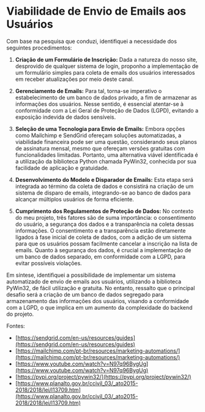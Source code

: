 # Viabilidade de Envio de Emails aos Usuários

Com base na pesquisa que conduzi, identifiquei a necessidade dos seguintes procedimentos:

1. **Criação de um Formulário de Inscrição:** Dada a natureza do nosso site, desprovido de qualquer sistema de login, proponho a implementação de um formulário simples para coleta de emails dos usuários interessados em receber atualizações por meio deste canal.

2. **Gerenciamento de Emails:** Para tal, torna-se imperativo o estabelecimento de um banco de dados privado, a fim de armazenar as informações dos usuários. Nesse sentido, é essencial atentar-se à conformidade com a Lei Geral de Proteção de Dados (LGPD), evitando a exposição indevida de dados sensíveis.

3. **Seleção de uma Tecnologia para Envio de Emails:** Embora opções como Mailchimp e SendGrid ofereçam soluções automatizadas, a viabilidade financeira pode ser uma questão, considerando seus planos de assinatura mensal, mesmo que ofereçam versões gratuitas com funcionalidades limitadas. Portanto, uma alternativa viável identificada é a utilização da biblioteca Python chamada PyWin32, conhecida por sua facilidade de aplicação e gratuidade.

4. **Desenvolvimento do Modelo e Disparador de Emails:** Esta etapa será integrada ao término da coleta de dados e consistirá na criação de um sistema de disparo de emails, integrando-se ao banco de dados para alcançar múltiplos usuários de forma eficiente.

5. **Cumprimento dos Regulamentos de Proteção de Dados:** No contexto do meu projeto, três fatores são de suma importância: o consentimento do usuário, a segurança dos dados e a transparência na coleta dessas informações. O consentimento e a transparência estão diretamente ligados à fase inicial de coleta de dados, com a adição de um sistema para que os usuários possam facilmente cancelar a inscrição na lista de emails. Quanto à segurança dos dados, é crucial a implementação de um banco de dados separado, em conformidade com a LGPD, para evitar possíveis violações.

Em síntese, identifiquei a possibilidade de implementar um sistema automatizado de envio de emails aos usuários, utilizando a biblioteca PyWin32, de fácil utilização e gratuita. No entanto, ressalto que o principal desafio será a criação de um banco de dados segregado para armazenamento das informações dos usuários, visando a conformidade com a LGPD, o que implica em um aumento da complexidade do backend do projeto.

Fontes:
- [https://sendgrid.com/en-us/resources/guides](https://sendgrid.com/en-us/resources/guides)
- [https://mailchimp.com/pt-br/resources/marketing-automations/](https://mailchimp.com/pt-br/resources/marketing-automations/)
- [https://www.youtube.com/watch?v=N97q96BygUg](https://www.youtube.com/watch?v=N97q96BygUg)
- [https://pypi.org/project/pywin32/](https://pypi.org/project/pywin32/)
- [https://www.planalto.gov.br/ccivil_03/_ato2015-2018/2018/lei/l13709.htm](https://www.planalto.gov.br/ccivil_03/_ato2015-2018/2018/lei/l13709.htm)
